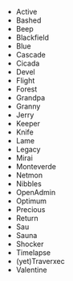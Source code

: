 - Active
- Bashed
- Beep
- Blackfield
- Blue
- Cascade
- Cicada
- Devel
- Flight
- Forest
- Grandpa
- Granny
- Jerry
- Keeper
- Knife
- Lame
- Legacy
- Mirai
- Monteverde
- Netmon
- Nibbles
- OpenAdmin
- Optimum
- Precious
- Return
- Sau
- Sauna
- Shocker
- Timelapse
- (yet)Traverxec
- Valentine
